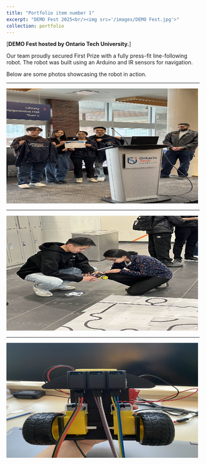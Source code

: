 ```yaml
---
title: "Portfolio item number 1"
excerpt: "DEMO Fest 2025<br/><img src='/images/DEMO Fest.jpg'>"
collection: portfolio
---
```


[**DEMO Fest hosted by Ontario Tech University.**]

Our team proudly secured First Prize with a fully press-fit line-following robot.
The robot was built using an Arduino and IR sensors for navigation.

Below are some photos showcasing the robot in action.

---

<img src="/images/DEMO2.JPEG" alt="DEMO2" width="500" height="300">

---

<img src="/images/DEMO3.JPG" alt="DEMO3" width="500" height="300">

---

<img src="/images/DEMO1.JPG" alt="DEMO1" width="500" height="300">
